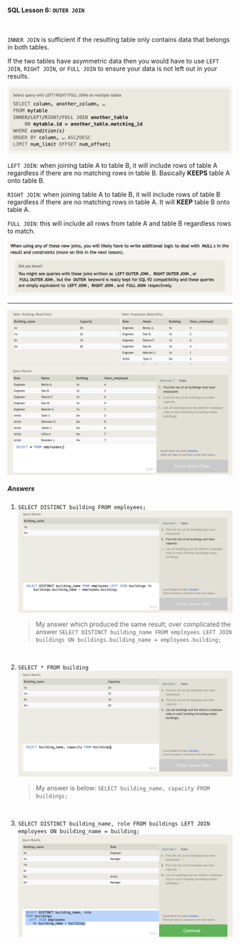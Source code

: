#### SQL Lesson 6: `OUTER JOIN`

<br/>

`INNER JOIN` is sufficient if the resulting table only contains data that belongs in both tables.

If the two tables have asymmetric data then you would have to use `LEFT JOIN`, `RIGHT JOIN`, or `FULL JOIN` to ensure your data is not left out in your results.

![](images/sql_13.png)

`LEFT JOIN`: when joining table A to table B, it will include rows of table A regardless if there are no matching rows in table B. Basically **KEEPS** table A onto table B.

`RIGHT JOIN`: when joining table A to table B, it will include rows of table B regardless if there are no matching rows in table A. It will **KEEP** table B onto table A.

`FULL JOIN`: this will include all rows from table A and table B regardless rows to match.

![](images/sql_14.png)

---

![](images/sql_15.png)
<br/>

##### Answers

1. `SELECT DISTINCT building FROM employees;`
   ![](images/lesson7answer_1.png)
   <br/>

   > My answer which produced the same result; over complicated the answer
   > `SELECT DISTINCT building_name FROM employees LEFT JOIN buildings ON buildings.building_name = employees.building;`

<br/>

2. `SELECT * FROM building`
   ![](images/lesson7answer_2.png)
   <br/>

   > My answer is below:
   > `SELECT building_name, capacity FROM buildings;`

<br/>

3. `SELECT DISTINCT building_name, role FROM buildings LEFT JOIN employees ON building_name = building;`
   ![](images/lesson7answer_3.png)
